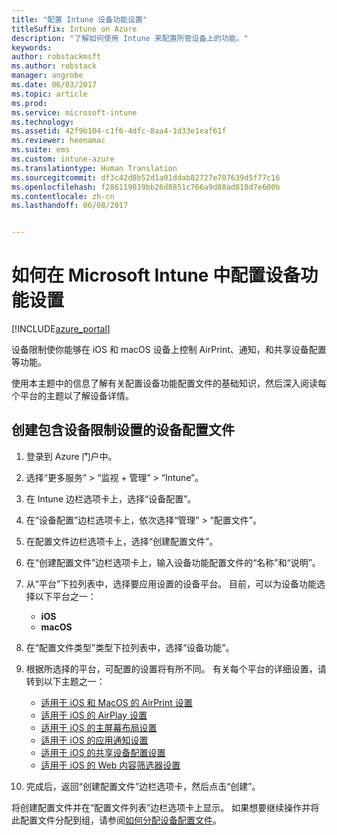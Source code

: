 ```yaml
---
title: "配置 Intune 设备功能设置"
titleSuffix: Intune on Azure
description: "了解如何使用 Intune 来配置所管设备上的功能。"
keywords: 
author: robstackmsft
ms.author: robstack
manager: angrobe
ms.date: 06/03/2017
ms.topic: article
ms.prod: 
ms.service: microsoft-intune
ms.technology: 
ms.assetid: 42f9b104-c1f6-4dfc-8aa4-1d33e1eaf61f
ms.reviewer: heenamac
ms.suite: ems
ms.custom: intune-azure
ms.translationtype: Human Translation
ms.sourcegitcommit: df3c42d8b52d1a01ddab82727e707639d5f77c16
ms.openlocfilehash: f286119019bb26d8851c766a9d88ad818d7e600b
ms.contentlocale: zh-cn
ms.lasthandoff: 06/08/2017


---
```


# <a name="how-to-configure-device-feature-settings-in-microsoft-intune"></a>如何在 Microsoft Intune 中配置设备功能设置

[!INCLUDE[azure_portal](./includes/azure_portal.md)]

设备限制使你能够在 iOS 和 macOS 设备上控制 AirPrint、通知，和共享设备配置等功能。

使用本主题中的信息了解有关配置设备功能配置文件的基础知识，然后深入阅读每个平台的主题以了解设备详情。

## <a name="create-a-device-profile-containing-device-restriction-settings"></a>创建包含设备限制设置的设备配置文件

1. 登录到 Azure 门户中。
2. 选择“更多服务” > “监视 + 管理” > “Intune”。
3. 在 Intune 边栏选项卡上，选择“设备配置”。
2. 在“设备配置”边栏选项卡上，依次选择“管理” > “配置文件”。
3. 在配置文件边栏选项卡上，选择“创建配置文件”。
4. 在“创建配置文件”边栏选项卡上，输入设备功能配置文件的“名称”和“说明”。
5. 从“平台”下拉列表中，选择要应用设置的设备平台。 目前，可以为设备功能选择以下平台之一：
    - **iOS**
    - **macOS**
6. 在“配置文件类型”类型下拉列表中，选择“设备功能”。 
7. 根据所选择的平台，可配置的设置将有所不同。 有关每个平台的详细设置，请转到以下主题之一：
    - [适用于 iOS 和 MacOS 的 AirPrint 设置](air-print-settings-ios-macos.md)
    - [适用于 iOS 的 AirPlay 设置](airplay-settings-ios.md)
    - [适用于 iOS 的主屏幕布局设置](home-screen-settings-ios.md)
    - [适用于 iOS 的应用通知设置](app-notification-settings-ios.md)
    - [适用于 iOS 的共享设备配置设置](shared-device-settings-ios.md)
    - [适用于 iOS 的 Web 内容筛选器设置](web-content-filter-settings-ios.md)

8. 完成后，返回“创建配置文件”边栏选项卡，然后点击“创建”。

将创建配置文件并在“配置文件列表”边栏选项卡上显示。
如果想要继续操作并将此配置文件分配到组，请参阅[如何分配设备配置文件](device-profile-assign.md)。




